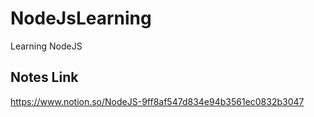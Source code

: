 # NodeJsLearning

Learning NodeJS

## Notes Link

https://www.notion.so/NodeJS-9ff8af547d834e94b3561ec0832b3047
